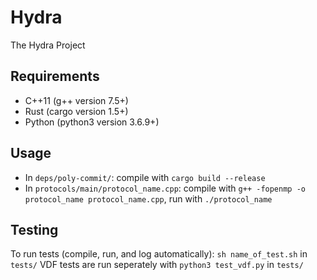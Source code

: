 # Hydra

The Hydra Project

## Requirements

- C++11 (g++ version 7.5+)
- Rust (cargo version 1.5+)
- Python (python3 version 3.6.9+)

## Usage

- In `deps/poly-commit/`: compile with `cargo build --release`
- In `protocols/main/protocol_name.cpp`: compile with `g++ -fopenmp -o protocol_name protocol_name.cpp`, run with `./protocol_name`

## Testing

To run tests (compile, run, and log automatically): `sh name_of_test.sh` in `tests/`
VDF tests are run seperately with `python3 test_vdf.py` in `tests/`
